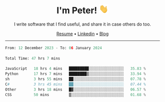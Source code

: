 <h1 align="center">I'm Peter! <img src="https://raw.githubusercontent.com/peterrauscher/peterrauscher/master/wave.gif" width="30px" height="30px" /></h1>
<p align="center">I write software that I find useful, and share it in case others do too.</p>
<p align="center">
  <a href="https://peterrauscher.github.io/peterrauscher/resume.pdf">Resume</a> •
  <a href="https://www.linkedin.com/in/peter-rauscher">Linkedin</a> •
  <a href="https://peterrauscher.com">Blog</a>
</p>
<hr/>
<!--START_SECTION:waka-->

```python
From: 12 December 2023 - To: 06 January 2024

Total Time: 47 hrs 7 mins

JavaScript   18 hrs 4 mins   █████████░░░░░░░░░░░░░░░░   35.83 %
Python       17 hrs 7 mins   ████████▒░░░░░░░░░░░░░░░░   33.94 %
sh           3 hrs 55 mins   ██░░░░░░░░░░░░░░░░░░░░░░░   07.78 %
C#           3 hrs 45 mins   ██░░░░░░░░░░░░░░░░░░░░░░░   07.44 %
Other        3 hrs 18 mins   █▓░░░░░░░░░░░░░░░░░░░░░░░   06.57 %
CSS          50 mins         ▒░░░░░░░░░░░░░░░░░░░░░░░░   01.68 %
```

<!--END_SECTION:waka-->
